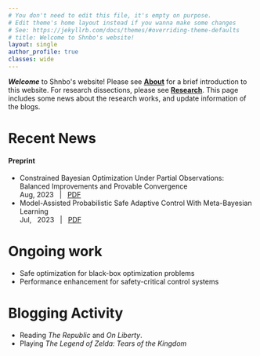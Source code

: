 ```yaml
---
# You don't need to edit this file, it's empty on purpose.
# Edit theme's home layout instead if you wanna make some changes
# See: https://jekyllrb.com/docs/themes/#overriding-theme-defaults
# title: Welcome to Shnbo's website!
layout: single
author_profile: true
classes: wide
---
```


<!-- <div class="notice--primary">
  <h1>Welcome</h1>
  <p>Welcome to Shnbo's website! Please see <a href="/about">About</a> for a brief introduction to this website. For research purposes, please see <a href="/research">Research</a>. This page includes some news about the research works, and update information of the blogs </p>
</div> -->
***Welcome*** to Shnbo's website! Please see [**About**](/about) for a brief introduction to this website. For research dissections, please see [**Research**](/research). This page includes some news about the research works, and update information of the blogs.


<div class="notice--info">
  <h1>Recent News</h1>
  <h4> Preprint </h4>
  <ul>
  <li> Constrained Bayesian Optimization Under Partial Observations: Balanced Improvements and Provable Convergence
  <br > <i class="far fa-calendar-alt"></i> Aug, 2023  &nbsp; |  &nbsp; <i class="far fa-file-alt"></i> <a href="">  PDF </a> </li>
  <li> Model-Assisted Probabilistic Safe Adaptive Control With Meta-Bayesian Learning
  <br > <i class="far fa-calendar-alt"></i> Jul,&nbsp;&nbsp; 2023 &nbsp;  |  &nbsp; <i class="far fa-file-alt"></i> <a href="https://arxiv.org/abs/2307.00828">PDF</a> </li>
  </ul>
</div>

<div class="notice--warning">
  <h1>Ongoing work</h1>
  <ul class="fa-ul">
  <li> <i class="fa-li far fa-square"></i> Safe optimization for black-box optimization problems </li>
  <li> <i class="fa-li far fa-square"></i> Performance enhancement for safety-critical control systems </li>
  </ul>
</div>

<div class="notice">
  <h1>Blogging Activity</h1>
  <ul>
  <li> Reading <i>The Republic</i> and <i>On Liberty</i>. </li>
  <li> Playing <i>The Legend of Zelda: Tears of the Kingdom</i> </li>
  </ul>
</div>
